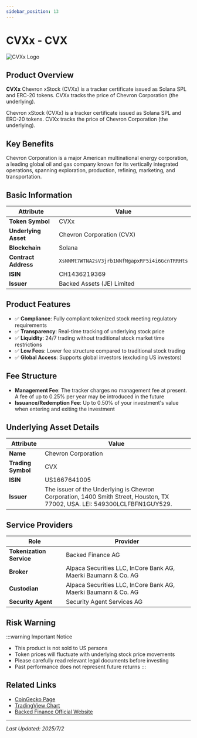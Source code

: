 ```yaml
---
sidebar_position: 13
---
```


# CVXx - CVX

![CVXx Logo](/img/tokens/cvxx.svg)

## Product Overview

**CVXx** Chevron xStock (CVXx) is a tracker certificate issued as Solana SPL and ERC-20 tokens. CVXx tracks the price of Chevron Corporation (the underlying).

Chevron xStock (CVXx) is a tracker certificate issued as Solana SPL and ERC-20 tokens. CVXx tracks the price of Chevron Corporation (the underlying).

## Key Benefits

Chevron Corporation is a major American multinational energy corporation, a leading global oil and gas company known for its vertically integrated operations, spanning exploration, production, refining, marketing, and transportation.

## Basic Information

| Attribute | Value |
|------|----|
| **Token Symbol** | CVXx |
| **Underlying Asset** | Chevron Corporation (CVX) |
| **Blockchain** | Solana |
| **Contract Address** | `XsNNMt7WTNA2sV3jrb1NNfNgapxRF5i4i6GcnTRRHts` |
| **ISIN** | CH1436219369 |
| **Issuer** | Backed Assets (JE) Limited |

## Product Features

- ✅ **Compliance**: Fully compliant tokenized stock meeting regulatory requirements
- ✅ **Transparency**: Real-time tracking of underlying stock price
- ✅ **Liquidity**: 24/7 trading without traditional stock market time restrictions
- ✅ **Low Fees**: Lower fee structure compared to traditional stock trading
- ✅ **Global Access**: Supports global investors (excluding US investors)

## Fee Structure

- **Management Fee**: The tracker charges no management fee at present. A fee of up to 0.25% per year may be introduced in the future
- **Issuance/Redemption Fee**: Up to 0.50% of your investment's value when entering and exiting the investment

## Underlying Asset Details

| Attribute | Value |
|------|----|
| **Name** | Chevron Corporation |
| **Trading Symbol** | CVX |
| **ISIN** | US1667641005 |
| **Issuer** | The issuer of the Underlying is Chevron Corporation, 1400 Smith Street, Houston, TX 77002, USA. LEI: 549300LCLFBFN1GUY529. |

## Service Providers

| Role | Provider |
|------|----|
| **Tokenization Service** | Backed Finance AG |
| **Broker** | Alpaca Securities LLC, InCore Bank AG, Maerki Baumann & Co. AG |
| **Custodian** | Alpaca Securities LLC, InCore Bank AG, Maerki Baumann & Co. AG |
| **Security Agent** | Security Agent Services AG |

## Risk Warning

:::warning Important Notice
- This product is not sold to US persons
- Token prices will fluctuate with underlying stock price movements
- Please carefully read relevant legal documents before investing
- Past performance does not represent future returns
:::

## Related Links

- [CoinGecko Page](https://www.coingecko.com/)
- [TradingView Chart](https://www.tradingview.com/)
- [Backed Finance Official Website](https://backed.fi/)

---

*Last Updated: 2025/7/2*
